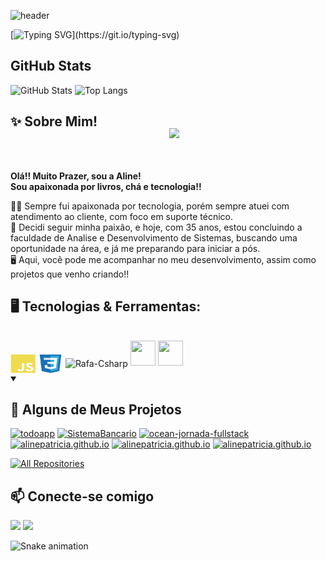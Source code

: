 ![header](https://capsule-render.vercel.app/api?type=waving&section=header&height=180)

[![Typing SVG](https://readme-typing-svg.herokuapp.com?font=Fira+Code&size=30&pause=1000&color=852985&center=verdadeiro&vCenter=verdadeiro&multiline=true&repeat=verdadeiro&width=500&height=150&lines=%F0%9F%91%8B+Ol%C3%A1!!+Eu+sou+a+Aline!!!!;Bem+Vindo+ao+Meu+Perfil!!!!)](https://git.io/typing-svg)

## GitHub Stats

![GitHub Stats](https://github-readme-stats.vercel.app/api?username=alinepatricia&theme=transparent&bg_color=000&border_color=30A3DC&show_icons=true&icon_color=30A3DC&title_color=E94D5F&text_color=FFF)
![Top Langs](https://github-readme-stats-git-masterrstaa-rickstaa.vercel.app/api/top-langs/?username=alinepatricia&layout=compact&bg_color=000&border_color=30A3DC&title_color=E94D5F&text_color=FFF)
  
##  ✨ Sobre Mim!
  
<img align="right" width="250px" style="margin-top:-20px" src="https://github.com/alinepatricia/alinepatricia/blob/main/octocat-1679669901194.png">

</br>
</br>

<div dsplay="inline-block">
  
**Olá!! Muito Prazer, sou a Aline!**  
**Sou apaixonada por livros, chá e tecnologia!!**

👩‍💻 Sempre fui apaixonada por tecnologia, porém sempre atuei com atendimento ao cliente, com foco em suporte técnico.  
🥰 Decidi seguir minha paixão, e hoje, com 35 anos, estou concluindo a faculdade de Analise e Desenvolvimento de Sistemas, buscando uma oportunidade na área, e já me preparando para iniciar a pós.  
🖥 Aqui, você pode me acompanhar no meu desenvolvimento, assim como projetos que venho criando!!
  
## 🖥️ Tecnologias & Ferramentas:
<div style="display: inline_block"><br>
  <img align="center" alt="Rafa-Js" height="30" width="40" src="https://raw.githubusercontent.com/devicons/devicon/master/icons/javascript/javascript-plain.svg">
  <img align="center" alt="Rafa-CSS" height="30" width="40" src="https://raw.githubusercontent.com/devicons/devicon/master/icons/css3/css3-original.svg">       
  <img align="center" alt="Rafa-Csharp" height="30" width="40" 
src="https://cdn.jsdelivr.net/gh/devicons/devicon/icons/git/git-original.svg" />
<img loading="lazy" src="https://cdn.jsdelivr.net/gh/devicons/devicon/icons/java/java-original.svg" width="40" height="40"/> 
<img loading="lazy" src="https://cdn.jsdelivr.net/gh/devicons/devicon/icons/linux/linux-original.svg" width="40" height="40"/>

</div>
  
  <details open> 
  <summary><h2>📘 Alguns de Meus Projetos</h2></summary>

  <!-- Repo info cards - https://github.com/anuraghazra/github-readme-stats -->
  <!-- Small repo cards (fork) - https://github.com/DenverCoder1/github-readme-stats -->
  <p align="left">
    <a href="https://github.com/alinepatricia/todoapp"><img width="278" src="https://denvercoder1-github-readme-stats.vercel.app/api/pin?username=alinepatricia&repo=todoapp&theme=react&bg_color=1F222E&title_color=F85D7F&hide_border=true&icon_color=F8D866&show_icons=false" alt="todoapp"></a>
    <a href="https://github.com/alinepatricia/SistemaBancario"><img width="278" src="https://denvercoder1-github-readme-stats.vercel.app/api/pin/?username=alinepatricia&repo=SistemaBancario&bg_color=1F222E&title_color=F85D7F&hide_border=true&icon_color=F8D866&show_icons=false" alt="SistemaBancario"></a>
    <a href="https://github.com/alinepatricia/ocean-jornada-fullstack"><img width="278" src="https://denvercoder1-github-readme-stats.vercel.app/api/pin?username=alinepatricia&repo=ocean-jornada-fullstack&theme=react&bg_color=1F222E&title_color=F85D7F&hide_border=true&icon_color=F8D866&show_icons=false" alt="ocean-jornada-fullstack"></a>
    <a href="https://github.com/alinepatricia/alinepatricia.github.io"><img width="278" src="https://denvercoder1-github-readme-stats.vercel.app/api/pin/?username=alinepatricia&repo=alinepatricia.github.io&theme=react&bg_color=1F222E&title_color=F85D7F&hide_border=true&icon_color=F8D866&show_icons=false" alt="alinepatricia.github.io"></a>
    <a href="https://github.com/alinepatricia/Desafios_Banco_Pan_Java_Developer"><img width="278" src="https://denvercoder1-github-readme-stats.vercel.app/api/pin/?username=alinepatricia&repo=Desafios_Banco_Pan_Java_Developer&theme=react&bg_color=1F222E&title_color=F85D7F&hide_border=true&icon_color=F8D866&show_icons=false" alt="alinepatricia.github.io"></a>
    <a href="https://github.com/alinepatricia/Java_Capgemini_Study_Project"><img width="278" src="https://denvercoder1-github-readme-stats.vercel.app/api/pin/?username=alinepatricia&repo=Java_Capgemini_Study_Project&theme=react&bg_color=1F222E&title_color=F85D7F&hide_border=true&icon_color=F8D866&show_icons=false" alt="alinepatricia.github.io"></a>
   </p>

  <a href="https://github.com/alinepatricia?tab=repositories&sort=stargazers"><img alt="All Repositories" title="All Repositories" src="https://custom-icon-badges.demolab.com/badge/-Click%20Here%20For%20All%20My%20Repos-1F222E?style=for-the-badge&logoColor=white&logo=repo"/></a>
</details>

  
 ## 📫  Conecte-se comigo

<div> 
  <a href = "mailto:aline.p.garbato@gmail.com@gmail.com"><img src="https://img.shields.io/badge/-Gmail-%23333?style=for-the-badge&logo=gmail&logoColor=white" target="_blank"></a>
  <a href="https://www.linkedin.com/in/aline-patricia" target="_blank"><img src="https://img.shields.io/badge/-LinkedIn-%230077B5?style=for-the-badge&logo=linkedin&logoColor=white" target="_blank"></a> 
 

  ![Snake animation](https://github.com/alinepatricia/alinepatricia/blob/output/github-contribution-grid-snake.svg)
 
</div>
  
  


